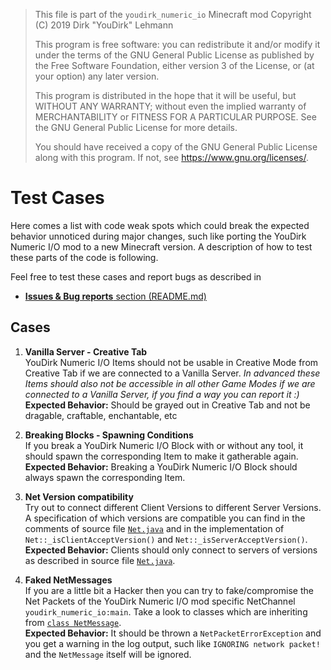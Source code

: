 > This file is part of the `youdirk_numeric_io` Minecraft mod
> Copyright (C) 2019  Dirk "YouDirk" Lehmann
>
> This program is free software: you can redistribute it and/or modify
> it under the terms of the GNU General Public License as published by
> the Free Software Foundation, either version 3 of the License, or
> (at your option) any later version.
>
> This program is distributed in the hope that it will be useful,
> but WITHOUT ANY WARRANTY; without even the implied warranty of
> MERCHANTABILITY or FITNESS FOR A PARTICULAR PURPOSE.  See the
> GNU General Public License for more details.
>
> You should have received a copy of the GNU General Public License
> along with this program.  If not, see <https://www.gnu.org/licenses/>.


Test Cases
==========

Here comes a list with code weak spots which could break the expected
behavior unnoticed during major changes, such like porting the YouDirk
Numeric I/O mod to a new Minecraft version.  A description of how to
test these parts of the code is following.

Feel free to test these cases and report bugs as described in

* [**Issues & Bug reports** section (README.md)](README.md)


Cases
-----

1. **Vanilla Server - Creative Tab**  
   YouDirk Numeric I/O Items should not be usable in Creative Mode
   from Creative Tab if we are connected to a Vanilla Server.  _In
   advanced these Items should also not be accessible in all other
   Game Modes if we are connected to a Vanilla Server, if you find a
   way you can report it :)_  
   **Expected Behavior:** Should be grayed out in Creative Tab and not
   be dragable, craftable, enchantable, etc

2. **Breaking Blocks  - Spawning Conditions**  
   If you break a YouDirk Numeric I/O Block with or without any tool,
   it should spawn the corresponding Item to make it gatherable again.  
   **Expected Behavior:** Breaking a YouDirk Numeric I/O Block should
   always spawn the corresponding Item.

3. **Net Version compatibility**  
   Try out to connect different Client Versions to different Server
   Versions.  A specification of which versions are compatible you can
   find in the comments of source file [`Net.java`](
   src/main/java/net/dj_l/youdirk_numeric_io/common/Net.java)
   and in the implementation of `Net::_isClientAcceptVersion()` and
   `Net::_isServerAcceptVersion()`.  
   **Expected Behavior:** Clients should only connect to servers of
   versions as described in source file [`Net.java`](
   src/main/java/net/dj_l/youdirk_numeric_io/common/Net.java).

4. **Faked NetMessages**  
   If you are a little bit a Hacker then you can try to
   fake/compromise the Net Packets of the YouDirk Numeric I/O mod
   specific NetChannel `youdirk_numeric_io:main`.  Take a look to
   classes which are inheriting from [`class NetMessage`](
   src/main/java/net/dj_l/youdirk_numeric_io/common/NetMessage.java).  
   **Expected Behavior:** It should be thrown a
   `NetPacketErrorException` and you get a warning in the log output,
   such like `IGNORING network packet!` and the `NetMessage` itself
   will be ignored.
